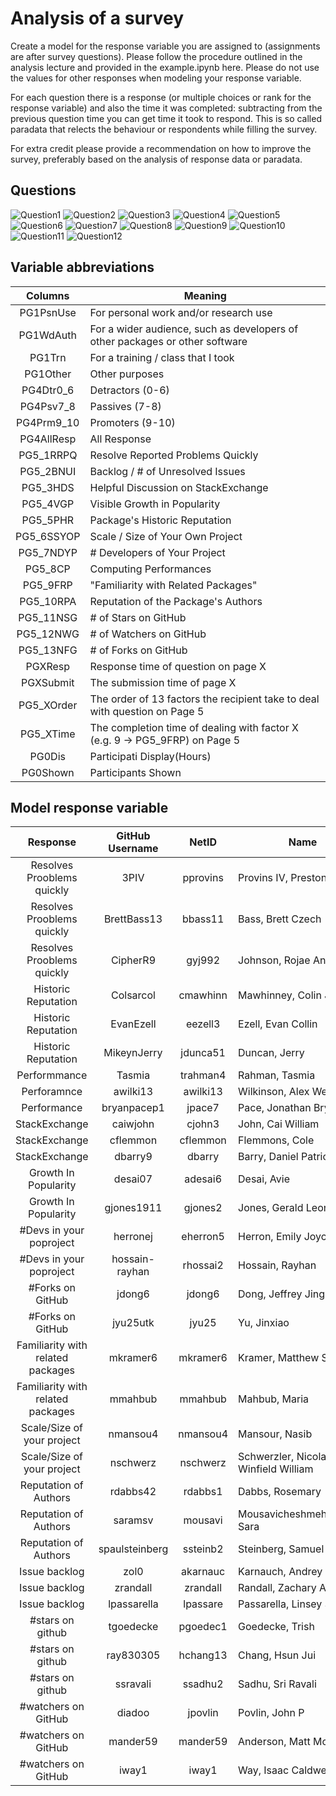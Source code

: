 Analysis of a survey
=====================

Create a model for the response variable you are assigned to (assignments are 
after survey questions). Please follow the procedure outlined in the analysis 
lecture and provided in the example.ipynb here.
Please do not use the values for other responses when modeling your response variable.

For each question there is a response (or multiple choices or rank for the response variable) and also the time it was completed: subtracting from the previous question time you can get time it took to respond. This is so called paradata that relects the behaviour or respondents while filling the survey. 

For extra credit please provide a recommendation on how to improve the survey, preferably based on the analysis of response data or paradata.


## Questions

![Question1](https://github.com/fdac18/Miniproject3/blob/master/Q1.png)
![Question2](https://github.com/fdac18/Miniproject3/blob/master/Q2.png)
![Question3](https://github.com/fdac18/Miniproject3/blob/master/Q3.png)
![Question4](https://github.com/fdac18/Miniproject3/blob/master/Q4.png)
![Question5](https://github.com/fdac18/Miniproject3/blob/master/Q5.png)
![Question6](https://github.com/fdac18/Miniproject3/blob/master/Q6.png)
![Question7](https://github.com/fdac18/Miniproject3/blob/master/Q7.png)
![Question8](https://github.com/fdac18/Miniproject3/blob/master/Q8.png)
![Question9](https://github.com/fdac18/Miniproject3/blob/master/Q9.png)
![Question10](https://github.com/fdac18/Miniproject3/blob/master/Q10.png)
![Question11](https://github.com/fdac18/Miniproject3/blob/master/Q11.png)
![Question12](https://github.com/fdac18/Miniproject3/blob/master/Q12.png)

## Variable abbreviations
|Columns|Meaning|
|:-:|---|
|PG1PsnUse|	For personal work and/or research use
|PG1WdAuth|	For a wider audience, such as developers of other packages or other software
|PG1Trn |	For a training / class that I took
|PG1Other|	Other purposes
|PG4Dtr0_6|	Detractors (0-6)
|PG4Psv7_8|	Passives (7-8)
|PG4Prm9_10|	Promoters (9-10)
|PG4AllResp|	All Response
|PG5_1RRPQ|	Resolve Reported Problems Quickly
|PG5_2BNUI|	Backlog / # of Unresolved Issues
|PG5_3HDS|	Helpful Discussion on StackExchange
|PG5_4VGP|	Visible Growth in Popularity
|PG5_5PHR|	Package's Historic Reputation
|PG5_6SSYOP|	Scale / Size of Your Own Project
|PG5_7NDYP|	# Developers of Your Project
|PG5_8CP|	Computing Performances
|PG5_9FRP|	"Familiarity with Related Packages"
|PG5_10RPA|	Reputation of the Package's Authors
|PG5_11NSG|	# of Stars on GitHub
|PG5_12NWG|	# of Watchers on GitHub
|PG5_13NFG|	# of Forks on GitHub
|PGXResp|	Response time of question on page X
|PGXSubmit|	The submission time of page X
|PG5_XOrder|	The order of 13 factors the recipient take to deal with question on Page 5
|PG5_XTime|	The completion time of dealing with factor X (e.g. 9 -> PG5_9FRP) on Page 5
|PG0Dis|	Participati Display(Hours)
|PG0Shown|	Participants Shown


## Model response variable

| Response  | GitHub Username | NetID | Name |
|:-:|:-:|:-:|---|
| Resolves Prooblems quickly | 3PIV | pprovins | Provins IV, Preston |
| Resolves Prooblems quickly | BrettBass13 | bbass11 | Bass, Brett Czech |
| Resolves Prooblems quickly | CipherR9 | gyj992 | Johnson, Rojae Antonio |
| Historic Reputation | Colsarcol | cmawhinn | Mawhinney, Colin Joseph |
| Historic Reputation | EvanEzell | eezell3 | Ezell, Evan Collin |
| Historic Reputation | MikeynJerry | jdunca51 | Duncan, Jerry |
| Performmance | Tasmia | trahman4 | Rahman, Tasmia |
| Perforamnce | awilki13 | awilki13 | Wilkinson, Alex Webb |
| Performance | bryanpacep1 | jpace7 | Pace, Jonathan Bryan |
| StackExchange | caiwjohn | cjohn3 | John, Cai William |
| StackExchange | cflemmon | cflemmon | Flemmons, Cole |
| StackExchange | dbarry9 | dbarry | Barry, Daniel Patrick |
| Growth In Popularity | desai07 | adesai6 | Desai, Avie |
| Growth In Popularity | gjones1911 | gjones2 | Jones, Gerald Leon |
| #Devs in your poproject | herronej | eherron5 | Herron, Emily Joyce |
| #Devs in your poproject | hossain-rayhan | rhossai2 | Hossain, Rayhan |
| #Forks on GitHub | jdong6 | jdong6 | Dong, Jeffrey Jing |
| #Forks on GitHub | jyu25utk | jyu25 | Yu, Jinxiao |
| Familiarity with related packages | mkramer6 | mkramer6 | Kramer, Matthew S |
| Familiarity with related packages | mmahbub | mmahbub | Mahbub, Maria |
| Scale/Size of your project | nmansou4 | nmansou4 | Mansour, Nasib |
| Scale/Size of your project  | nschwerz | nschwerz | Schwerzler, Nicolas Winfield William |
| Reputation of Authors | rdabbs42 | rdabbs1 | Dabbs, Rosemary |
| Reputation of Authors | saramsv | mousavi | Mousavicheshmehkaboodi, Sara |
| Reputation of Authors | spaulsteinberg | ssteinb2 | Steinberg, Samuel Paul |
| Issue backlog | zol0 | akarnauc | Karnauch, Andrey |
| Issue backlog | zrandall | zrandall | Randall, Zachary Adams |
| Issue backlog | lpassarella | lpassare | Passarella, Linsey Sara |
| #stars on github | tgoedecke | pgoedec1 | Goedecke, Trish |
| #stars on github | ray830305 | hchang13 | Chang, Hsun Jui |
| #stars on github | ssravali | ssadhu2 | Sadhu, Sri Ravali |
| #watchers on GitHub | diadoo | jpovlin | Povlin, John P |
| #watchers on GitHub | mander59 | mander59 | Anderson, Matt Mcguffee |
| #watchers on GitHub | iway1 | iway1 | Way, Isaac Caldwell |
